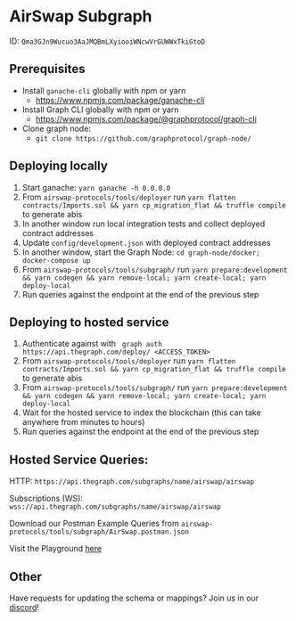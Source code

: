 # AirSwap Subgraph
ID: `Qma3GJn9Wucuo3AaJMQBmLXyiooiWNcwVrGUWWxTkiGtoD`

## Prerequisites
* Install `ganache-cli` globally with npm or yarn
  * https://www.npmjs.com/package/ganache-cli
* Install Graph CLI globally with npm or yarn
  * https://www.npmjs.com/package/@graphprotocol/graph-cli
* Clone graph node:
  * `git clone https://github.com/graphprotocol/graph-node/`


## Deploying locally
1. Start ganache: `yarn ganache -h 0.0.0.0`
1. From `airswap-protocols/tools/deployer` run `yarn flatten contracts/Imports.sol && yarn cp_migration_flat && truffle compile` to generate abis
1. In another window run local integration tests and collect deployed contract addresses
1. Update `config/development.json` with deployed contract addresses
1. In another window, start the Graph Node: `cd graph-node/docker; docker-compose up` 
1. From `airswap-protocols/tools/subgraph/` run `yarn prepare:development && yarn codegen && yarn remove-local; yarn create-local; yarn deploy-local`
1. Run queries against the endpoint at the end of the previous step

## Deploying to hosted service
1. Authenticate against with ` graph auth https://api.thegraph.com/deploy/ <ACCESS_TOKEN>`
1. From `airswap-protocols/tools/deployer` run `yarn flatten contracts/Imports.sol && yarn cp_migration_flat && truffle compile` to generate abis
1. From `airswap-protocols/tools/subgraph/` run `yarn prepare:development && yarn codegen && yarn remove-local; yarn create-local; yarn deploy-local`
1. Wait for the hosted service to index the blockchain (this can take anywhere from minutes to hours)
1. Run queries against the endpoint at the end of the previous step

## Hosted Service Queries: 
HTTP: `https://api.thegraph.com/subgraphs/name/airswap/airswap`

Subscriptions (WS): 
`wss://api.thegraph.com/subgraphs/name/airswap/airswap`

Download our Postman Example Queries from `airswap-protocols/tools/subgraph/AirSwap.postman.json`


Visit the Playground [here](https://thegraph.com/explorer/subgraph/airswap/airswap?selected=playground)

## Other

Have requests for updating the schema or mappings? Join us in our [discord](https://discordapp.com/invite/ecQbV7H)!